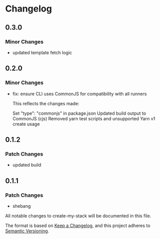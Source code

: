 # Changelog

## 0.3.0

### Minor Changes

- updated template fetch logic

## 0.2.0

### Minor Changes

- fix: ensure CLI uses CommonJS for compatibility with all runners

  This reflects the changes made:

  Set "type": "commonjs" in package.json
  Updated build output to CommonJS (cjs)
  Removed yarn test scripts and unsupported Yarn v1 create usage

## 0.1.2

### Patch Changes

- updated build

## 0.1.1

### Patch Changes

- shebang

All notable changes to create-my-stack will be documented in this file.

The format is based on [Keep a Changelog](https://keepachangelog.com/en/1.0.0/),
and this project adheres to [Semantic Versioning](https://semver.org/spec/v2.0.0.html).
